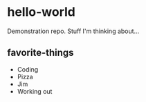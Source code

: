 # hello-world

Demonstration repo. Stuff I'm thinking about...

## favorite-things

- Coding
- Pizza
- Jim
- Working out
